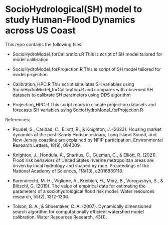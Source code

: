 # SocioHydrological(SH) model to study Human-Flood Dynamics across US Coast

This repo contains the following files:

* SocioHydroModel_forCalibration.R   This is script of SH model tailored for model calibration

* SocioHydroModel_forProjection.R    This is script of SH model tailored for model projection

* Calibration_HPC.R                  This script simulates SH variables using SocioHydroModel_forCalibration.R and compares with observed SH datasets to calibrate SH parameters using DDS algorithm

* Projection_HPC.R                   This script reads in climate projection datasets and forecasts SH variables using SocioHydroModel_forProjection.R


References:

* Poudel, S., Caridad, C., Elliott, R., & Knighton, J. (2023). Housing market dynamics of the post-Sandy Hudson estuary, Long Island Sound, and New Jersey coastline are explained by NFIP participation. Environmental Research Letters, 18(9), 094009.

* Knighton, J., Hondula, K., Sharkus, C., Guzman, C., & Elliott, R. (2021). Flood risk behaviors of United States riverine metropolitan areas are driven by local hydrology and shaped by race. Proceedings of the National Academy of Sciences, 118(13), e2016839118.

* Barendrecht, M. H., Viglione, A., Kreibich, H., Merz, B., Vorogushyn, S., & Blöschl, G. (2019). The value of empirical data for estimating the parameters of a sociohydrological flood risk model. Water resources research, 55(2), 1312-1336.

* Tolson, B. A., & Shoemaker, C. A. (2007). Dynamically dimensioned search algorithm for computationally efficient watershed model calibration. Water Resources Research, 43(1).
